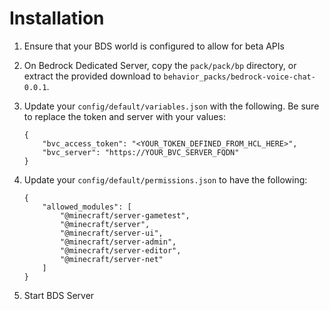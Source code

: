 # Installation

1. Ensure that your BDS world is configured to allow for beta APIs

2. On Bedrock Dedicated Server, copy the `pack/pack/bp` directory, or extract the provided download to `behavior_packs/bedrock-voice-chat-0.0.1`.

3. Update your `config/default/variables.json` with the following. Be sure to replace the token and server with your values:

    ```
    {
        "bvc_access_token": "<YOUR_TOKEN_DEFINED_FROM_HCL_HERE>",
        "bvc_server": "https://YOUR_BVC_SERVER_FQDN"
    }
    ```

4. Update your `config/default/permissions.json` to have the following:

    ```
    {
        "allowed_modules": [
            "@minecraft/server-gametest",
            "@minecraft/server",
            "@minecraft/server-ui",
            "@minecraft/server-admin",
            "@minecraft/server-editor",
            "@minecraft/server-net"
        ]
    }
    ```

5. Start BDS Server